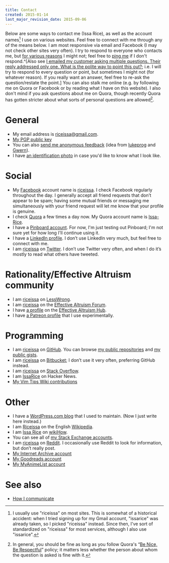 ```yaml
---
title: Contact
created: 2015-01-14
last_major_revision_date: 2015-09-06
---
```


Below are some ways to contact me (Issa Rice), as well as the account
names[^aname] I use on various websites.  Feel free to connect with me
through any of the means below.  I am most responsive via email and
Facebook (I may not check other sites very often).
I try to respond to everyone who contacts me, but [for various reasons][noc] I might not; feel free to [ping me][ping] if I don't respond.^[Also see [I emailed my customer asking multiple questions\. Their reply addressed only one\. What is the polite way to point this out?][multiq]; i.e. I will try to respond to every question or point, but sometimes I might not (for whatever reason). If you really want an answer, feel free to re-ask the question/restate the point.]
You can also stalk
me online (e.g. by following me on Quora or Facebook or by reading what
I have on this website).  I also don't mind if you ask questions about
me on Quora, though recently Quora has gotten stricter about what sorts
of personal questions are allowed[^bnbr].

[^aname]: I usually use "riceissa" on most sites. This is somewhat of a
historical accident: when I tried signing up for my Gmail account,
"issarice" was already taken, so I picked "riceissa" instead. Since
then, I've sort of standardized on "riceissa" for most services, although I also use "issarice".

[^bnbr]: In general, you should be fine as long as you follow Quora's
“[Be Nice, Be Respectful][bnbr]” policy; it matters less whether the
person about whom the question is asked is fine with it.

# General

- My email address is [riceissa@gmail.com][email].
- [My PGP public key][pgp]
- You can also [send me anonymous feedback][feedback]
  (idea from [lukeprog][l feedb] and [Gwern][g feedb]).
- I have [an identification photo][photo] in case you'd like to know what I
  look like.



# Social

- My [Facebook]() account name is [riceissa][fbp].  I check Facebook regularly
  throughout the day.  I generally accept all friend requests that don’t
  appear to be spam; having some mutual friends or messaging me
  simultaneously with your friend request will let me know that your
  profile is genuine.
- I check [Quora]() a few times a day now.  My Quora account name is
  [Issa-Rice][qp].
- I have a [Pinboard account](https://pinboard.in/u:riceissa).
For now, I'm just testing out Pinboard; I'm not sure yet for how long I'll continue using it.
- I have a [LinkedIn profile][lp].  I
  don’t use LinkedIn very much, but feel free to connect with me.
- I am [riceissa][tp] on [Twitter](https://twitter.com/).  I don’t use
  Twitter very often, and when I do it’s mostly to read what others have
  tweeted.

# Rationality/Effective Altruism community

- I am [riceissa](http://lesswrong.com/user/riceissa/overview/) on [LessWrong]().
- I am [riceissa](http://effective-altruism.com/user/riceissa/) on the [Effective Altruism Forum](http://effective-altruism.com/).
- I have [a profile](http://effectivealtruismhub.com/user/issa-rice) on the [Effective Altruism Hub](http://effectivealtruismhub.com/).
- I have [a Patreon profile](https://www.patreon.com/issarice) that I use experimentally.

# Programming

- I am [riceissa](https://github.com/riceissa/) on [GitHub](https://github.com/).
You can browse [my public repositories](https://github.com/riceissa?tab=repositories) and [my public gists](https://gist.github.com/riceissa).
- I am [riceissa](https://bitbucket.org/riceissa) on [Bitbucket](https://bitbucket.org/); I don’t use it very often, preferring GitHub instead.
- I am [riceissa](https://stackoverflow.com/users/3422337/riceissa) on [Stack Overflow](https://stackoverflow.com/).
- I am [IssaRice](https://news.ycombinator.com/user?id=IssaRice) on Hacker News.
- [My Vim Tips Wiki contributions](http://vim.wikia.com/wiki/Special:Contributions/IssaRice?useskin=monobook)

# Other

- I have a [WordPress.com blog](https://riceissa.wordpress.com/) that I used to maintain.
(Now I just write here instead.)
- I am [Riceissa](http://en.wikipedia.org/wiki/User:Riceissa) on the English [Wikipedia](wikipedia).
- I am [Issa Rice](http://www.wikihow.com/User:Issa-Rice) on [wikiHow]().
- You can see all of [my Stack Exchange accounts](http://stackexchange.com/users/1643345/riceissa?tab=accounts).
- I am [riceissa](https://www.reddit.com/user/riceissa/) on [Reddit](http://info.cognitomentoring.org/wiki/Using_reddit).
I occasionally use Reddit to look for information, but don’t really post.
- [My Internet Archive account](https://archive.org/details/@issarice)
- [My Goodreads account](https://www.goodreads.com/user/show/47708980-issa-rice)
- [My MyAnimeList account](http://myanimelist.net/profile/riceissa)

# See also

- [How I communicate](how-i-communicate)

[bnbr]: https://www.quora.com/What-is-Quoras-Be-Nice-Be-Respectful-policy
[email]: mailto:riceissa@gmail.com
[fbp]: https://www.facebook.com/riceissa
[feedback]: https://docs.google.com/forms/d/1AbwmuMIyzB5X7P4ysL71vGD4WnMxsCKsAZULLc0X7V0/viewform?usp=send_form
[g feedb]: http://www.gwern.net/About#anonymous-feedback
[l feedb]: http://lesswrong.com/lw/8bt/tell_me_what_you_think_of_me/
[lp]: https://www.linkedin.com/in/issarice
[multiq]: https://workplace.stackexchange.com/questions/44483/i-emailed-my-customer-asking-multiple-questions-their-reply-addressed-only-one
[noc]: http://lesswrong.com/lw/eua/reasons_for_someone_to_ignore_you/ "“Reasons for someone to ‘ignore’ you” by Wei Dai"
[okcp]: http://www.okcupid.com/profile/riceissa
[pgp]: http://files.issarice.com/issarice-pubkey.asc
[photo]: ./identification-photo.jpg
[ping]: http://www.inc.com/minda-zetlin/why-you-need-to-be-better-at-following-up.html "The Art of Following Up (Without Being Annoying)"
[qp]: https://www.quora.com/Issa-Rice
[tp]: https://twitter.com/riceissa
